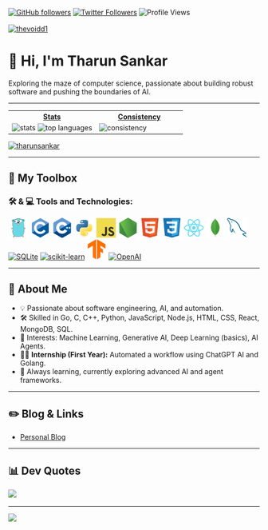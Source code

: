 <!-- Profile Badges -->
[![GitHub followers](https://img.shields.io/github/followers/tharunsankar?logo=GitHub&style=flat)](https://github.com/tharunsankar)
[![Twitter Followers](https://img.shields.io/twitter/follow/sudo_overflow?color=0E7FC0&logo=twitter&style=flat&label=Twitter)](https://twitter.com/fit_fr_nothing)
![Profile Views](https://komarev.com/ghpvc/?username=tharunsankar&style=flat)

<a href="https://www.youtube.com/@thevoidd1" target="blank">
  <img align="center" src="https://raw.githubusercontent.com/rahuldkjain/github-profile-readme-generator/master/src/images/icons/Social/youtube.svg" alt="thevoidd1" height="30" width="40" />
</a>

# 👋 Hi, I'm Tharun Sankar

Exploring the maze of computer science, passionate about building robust software and pushing the boundaries of AI.

---

<table>
  <tr>
    <th width="50%"><a align="center" href="https://github.com/tharunsankar?tab=overview#year-list-container?">Stats</a></th>
    <th width="50%"><a align="center" href="https://github.com/tharunsankar?tab=repositories?">Consistency</a></th>
  </tr>
  <tr>
    <td>
      <img width="100%" height="auto" src="https://github-readme-stats.vercel.app/api?username=tharunsankar&show_icons=true&theme=tokyonight&count_private=true" alt="stats" />
      <img width="100%" height="auto" src="https://github-readme-stats.vercel.app/api/top-langs/?username=tharunsankar&layout=compact&theme=tokyonight" alt="top languages" />
    </td>
    <td>
      <img width="100%" height="auto" src="https://github-readme-streak-stats.herokuapp.com/?user=tharunsankar&theme=tokyonight" alt="consistency" />
    </td>
  </tr>
</table>

<p align="left">
  <a href="https://github.com/ryo-ma/github-profile-trophy">
    <img src="https://github-profile-trophy.vercel.app/?username=tharunsankar&theme=tokyonight&margin-w=10&margin-h=15" alt="tharunsankar" />
  </a>
</p>

---

## 🧰 My Toolbox

<h3 align="left">🛠️ & 💻 Tools and Technologies:</h3>
<p align="left">
  <a href="https://golang.org" target="_blank"><img src="https://raw.githubusercontent.com/devicons/devicon/master/icons/go/go-original.svg" alt="Go" width="40" height="40"/></a>
  <a href="https://www.cprogramming.com/" target="_blank"><img src="https://raw.githubusercontent.com/devicons/devicon/master/icons/c/c-original.svg" alt="C" width="40" height="40"/></a>
  <a href="https://www.w3schools.com/cpp/" target="_blank"><img src="https://raw.githubusercontent.com/devicons/devicon/master/icons/cplusplus/cplusplus-original.svg" alt="C++" width="40" height="40"/></a>
  <a href="https://www.python.org/" target="_blank"><img src="https://raw.githubusercontent.com/devicons/devicon/master/icons/python/python-original.svg" alt="Python" width="40" height="40"/></a>
  <a href="https://developer.mozilla.org/en-US/docs/Web/JavaScript" target="_blank"><img src="https://raw.githubusercontent.com/devicons/devicon/master/icons/javascript/javascript-original.svg" alt="JavaScript" width="40" height="40"/></a>
  <a href="https://nodejs.org/" target="_blank"><img src="https://raw.githubusercontent.com/devicons/devicon/master/icons/nodejs/nodejs-original.svg" alt="Node.js" width="40" height="40"/></a>
  <a href="https://developer.mozilla.org/en-US/docs/Glossary/HTML5" target="_blank"><img src="https://raw.githubusercontent.com/devicons/devicon/master/icons/html5/html5-original.svg" alt="HTML5" width="40" height="40"/></a>
  <a href="https://www.w3.org/TR/CSS/#css" target="_blank"><img src="https://raw.githubusercontent.com/devicons/devicon/master/icons/css3/css3-original.svg" alt="CSS3" width="40" height="40"/></a>
  <a href="https://react.dev/" target="_blank"><img src="https://raw.githubusercontent.com/devicons/devicon/master/icons/react/react-original.svg" alt="React" width="40" height="40"/></a>
  <a href="https://www.mongodb.com/" target="_blank"><img src="https://raw.githubusercontent.com/devicons/devicon/master/icons/mongodb/mongodb-original.svg" alt="MongoDB" width="40" height="40"/></a>
  <a href="https://www.mysql.com/" target="_blank"><img src="https://raw.githubusercontent.com/devicons/devicon/master/icons/mysql/mysql-original.svg" alt="MySQL" width="40" height="40"/></a>
  <a href="https://www.sqlite.org/" target="_blank"><img src="https://www.vectorlogo.zone/logos/sqlite/sqlite-icon.svg" alt="SQLite" width="40" height="40"/></a>
  <a href="https://scikit-learn.org/" target="_blank"><img src="https://upload.wikimedia.org/wikipedia/commons/0/05/Scikit_learn_logo_small.svg" alt="scikit-learn" width="40" height="40"/></a>
  <a href="https://www.tensorflow.org/" target="_blank"><img src="https://raw.githubusercontent.com/devicons/devicon/master/icons/tensorflow/tensorflow-original.svg" alt="TensorFlow" width="40" height="40"/></a>
  <a href="https://openai.com/" target="_blank"><img src="https://seeklogo.com/images/O/open-ai-logo-8B9BFEDC26-seeklogo.com.png" alt="OpenAI" width="40" height="40"/></a>
</p>

---

## 🚀 About Me

- 💡 Passionate about software engineering, AI, and automation.
- 🛠️ Skilled in Go, C, C++, Python, JavaScript, Node.js, HTML, CSS, React, MongoDB, SQL.
- 🤖 Interests: Machine Learning, Generative AI, Deep Learning (basics), AI Agents.
- 👨‍💻 **Internship (First Year):** Automated a workflow using ChatGPT AI and Golang.
- 🌱 Always learning, currently exploring advanced AI and agent frameworks.

---

## ✏️ Blog & Links

- [Personal Blog](https://www.thisisvoid.in/)

---

## 📊 Dev Quotes

![](https://quotes-github-readme.vercel.app/api?type=horizontal&theme=radical)

---

<!-- Contribution Snake Animation -->
![](https://raw.githubusercontent.com/tharunsankar/tharunsankar/output/github-contribution-grid-snake-dark.svg)
